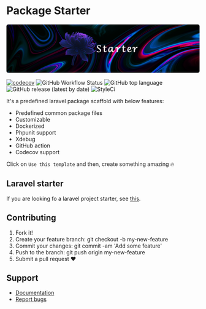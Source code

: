 # Package Starter

<p align="center"><img alt="starter banner" src="assets/starter-banner.png"></p>

[![codecov](https://codecov.io/gh/hans-thomas/package-starter/branch/master/graph/badge.svg?token=X1D6I0JLSZ)](https://codecov.io/gh/hans-thomas/package-starter)
![GitHub Workflow Status](https://img.shields.io/github/actions/workflow/status/hans-thomas/package-starter/php.yml)
![GitHub top language](https://img.shields.io/github/languages/top/hans-thomas/package-starter)
![GitHub release (latest by date)](https://img.shields.io/github/v/release/hans-thomas/package-starter)
![StyleCi](https://github.styleci.io/repos/478665403/shield?style=plastic)

It's a predefined laravel package scaffold with below features:

- Predefined common package files
- Customizable
- Dockerized
- Phpunit support
- Xdebug
- GitHub action
- Codecov support

Click on `Use this template` and then, create something amazing 🔥

## Laravel starter

If you are looking fo a laravel project starter, see [this](https://github.com/hans-thomas/laravel-starter).

## Contributing

1. Fork it!
2. Create your feature branch: git checkout -b my-new-feature
3. Commit your changes: git commit -am 'Add some feature'
4. Push to the branch: git push origin my-new-feature
5. Submit a pull request ❤️

Support
-------

- [Documentation]()
- [Report bugs](https://github.com/hans-thomas/package-starter/issues)

